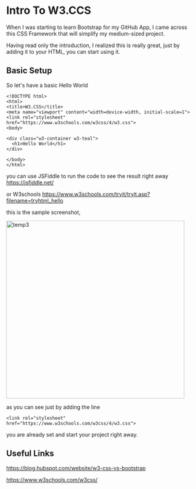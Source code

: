 # Intro To W3.CCS
When I was starting to learn Bootstrap for my GitHub App,
I came across this CSS Framework that will simplify
my medium-sized project.

Having read only the introduction, I realized this 
is really great, just by adding it to your HTML,
you can start using it.

## Basic Setup
So let's have a basic Hello World

```
<!DOCTYPE html>
<html>
<title>W3.CSS</title>
<meta name="viewport" content="width=device-width, initial-scale=1">
<link rel="stylesheet" href="https://www.w3schools.com/w3css/4/w3.css">
<body>

<div class="w3-container w3-teal">
  <h1>Hello World</h1>
</div>

</body>
</html> 
```
you can use JSFiddle to run the code to see the 
result right away <https://jsfiddle.net/>

or W3schools 
<https://www.w3schools.com/tryit/tryit.asp?filename=tryhtml_hello>

this is the sample screenshot,

<img width="472" alt="temp3" src="https://user-images.githubusercontent.com/47092464/146557993-5c4f254c-c57c-47d2-a12c-439cb40753ec.png">

as you can see just by adding the line 

`<link rel="stylesheet" href="https://www.w3schools.com/w3css/4/w3.css">`

you are already set and start your project right away.

## Useful Links
<https://blog.hubspot.com/website/w3-css-vs-bootstrap>

<https://www.w3schools.com/w3css/>
